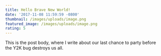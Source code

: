 ```yaml
---
title: Hello Brave New World!
date: '2017-11-08 11:59:59 -0800'
thumbnail: /images/uploads/image.png
featured_image: /images/uploads/image.png
rating: 5
---
```


This is the post body, where I write about our last chance to party before the Y2K bug destroys us all.
